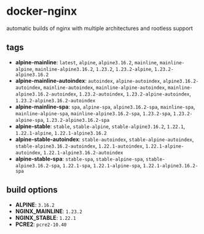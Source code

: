 # docker-nginx
automatic builds of nginx with multiple architectures and rootless support

## tags
- **alpine-mainline**: `latest`, `alpine`, `alpine3.16.2`, `mainline`, `mainline-alpine`, `mainline-alpine3.16.2`, `1.23.2`, `1.23.2-alpine`, `1.23.2-alpine3.16.2`
- **alpine-mainline-autoindex**: `autoindex`, `alpine-autoindex`, `alpine3.16.2-autoindex`, `mainline-autoindex`, `mainline-alpine-autoindex`, `mainline-alpine3.16.2-autoindex`, `1.23.2-autoindex`, `1.23.2-alpine-autoindex`, `1.23.2-alpine3.16.2-autoindex`
- **alpine-mainline-spa**: `spa`, `alpine-spa`, `alpine3.16.2-spa`, `mainline-spa`, `mainline-alpine-spa`, `mainline-alpine3.16.2-spa`, `1.23.2-spa`, `1.23.2-alpine-spa`, `1.23.2-alpine3.16.2-spa`
- **alpine-stable**: `stable`, `stable-alpine`, `stable-alpine3.16.2`, `1.22.1`, `1.22.1-alpine`, `1.22.1-alpine3.16.2`
- **alpine-stable-autoindex**: `stable-autoindex`, `stable-alpine-autoindex`, `stable-alpine3.16.2-autoindex`, `1.22.1-autoindex`, `1.22.1-alpine-autoindex`, `1.22.1-alpine3.16.2-autoindex`
- **alpine-stable-spa**: `stable-spa`, `stable-alpine-spa`, `stable-alpine3.16.2-spa`, `1.22.1-spa`, `1.22.1-alpine-spa`, `1.22.1-alpine3.16.2-spa`

## build options
- **ALPINE**: `3.16.2`
- **NGINX_MAINLINE**: `1.23.2`
- **NGINX_STABLE**: `1.22.1`
- **PCRE2**: `pcre2-10.40`
